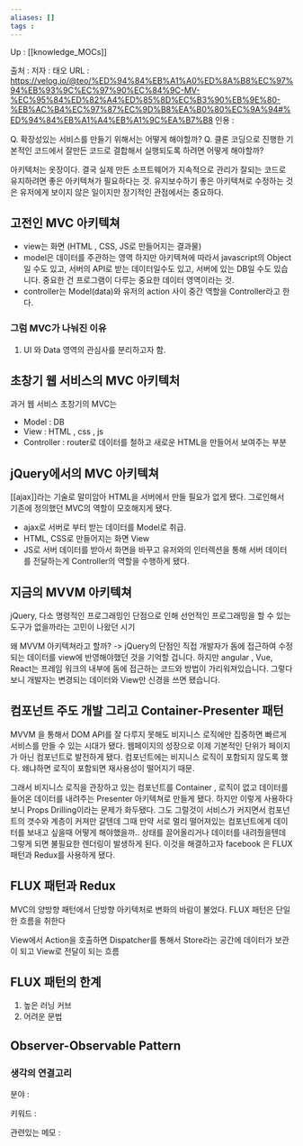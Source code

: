 ```yaml
---
aliases: []
tags : 
---
```

Up : [[knowledge_MOCs]]

출처 :
저자 : 태오
URL : https://velog.io/@teo/%ED%94%84%EB%A1%A0%ED%8A%B8%EC%97%94%EB%93%9C%EC%97%90%EC%84%9C-MV-%EC%95%84%ED%82%A4%ED%85%8D%EC%B3%90%EB%9E%80-%EB%AC%B4%EC%97%87%EC%9D%B8%EA%B0%80%EC%9A%94#%ED%94%84%EB%A1%A4%EB%A1%9C%EA%B7%B8
인용 : 




Q. 확장성있는 서비스를 만들기 위해서는 어떻게 해야할까? 
Q. 클론 코딩으로 진행한 기본적인 코드에서 잘만든 코드로 결합해서 실행되도록 하려면 어떻게 해야할까? 

아키텍처는 옷장이다. 
결국 실제 만든 소프트웨어가 지속적으로 관리가 잘되는 코드로 유지하려면 좋은 아키텍쳐가 필요하다는 것. 
유지보수하기 좋은 아키텍쳐로 수정하는 것은 유저에게 보이지 않은 일이지만 장기적인 관점에서는 중요하다. 


## 고전인 MVC 아키텍쳐 
- view는  화면 (HTML , CSS, JS로 만들어지는 결과물)
- model은 데이터를 주관하는 영역 하지만 아키텍쳐에 따라서 javascript의 Object일 수도 있고,  서버의 API로 받는 데이터일수도 있고,  서버에 있는 DB일 수도 있습니다.
중요한 건 프로그램이 다루는 중요한 데이터 영역이라는 것. 
- controller는 Model(data)와 유저의 action 사이 중간 역할을 Controller라고 한다. 

### 그럼 MVC가 나눠진 이유
1. UI 와 Data 영역의 관심사를 분리하고자 함.

## 초창기 웹 서비스의 MVC 아키텍처 
과거 웹 서비스 초창기의 MVC는 
- Model : DB
- View : HTML , css , js
- Controller : router로 데이터를 철하고 새로운 HTML을 만들어서 보여주는 부분


## jQuery에서의 MVC 아키텍쳐 
[[ajax]]라는 기술로 말미암아 HTML을 서버에서 만들 필요가 없게 됐다. 그로인해서 기존에 정의했던 MVC의 역할이 모호해지게 됐다.
- ajax로 서버로 부터 받는 데이터를 Model로 취급.
- HTML, CSS로 만들어지는 화면 View
- JS로 서버 데이터를 받아서 화면을 바꾸고 유저와의 인터렉션을 통해 서버 데이터를 전달하는게 Controller의 역할을 수행하게 됐다. 

## 지금의 MVVM 아키텍쳐 
jQuery, 다소 명령적인 프로그래밍인 단점으로 인해 선언적인 프로그래밍을 할 수 있는 도구가 없을까라는 고민이 나왔던 시기 

왜 MVVM 아키텍쳐라고 할까? 
-> jQuery의 단점인 직접 개발자가 돔에 접근하여 수정되는 데이터를 view에 반영해야했던 것을 기억할 겁니다. 하지만 angular , Vue, React는 프레임 워크의 내부에 돔에 접근하는 코드와 방법이 가리워져있습니다. 그렇다보니 개발자는 변경되는 데이터와 View만 신경을 쓰면 됐습니다. 

## 컴포넌트 주도 개발 그리고 Container-Presenter 패턴
MVVM 을 통해서 DOM API를 잘 다루지 못해도 비지니스 로직에만 집중하면 빠르게 서비스를 만들 수 있는 시대가 됐다. 웹페이지의 성장으로 이제 기본적인 단위가 페이지가 아닌 컴포넌트로 발전하게 됐다. 컴포넌트에는 비지니스 로직이 포함되지 않도록 했다. 왜냐하면 로직이 포함되면 재사용성이 떨어지기 때문. 

그래서 비지니스 로직을 관장하고 있는 컴포넌트를 Container , 로직이 없고 데이터를 들어온 데이터를 내려주는 Presenter 아키텍쳐로 만들게 됐다. 
하지만 이렇게 사용하다보니 Props Drilling이라는 문제가 화두됐다. 그도 그럴것이 서비스가 커지면서 컴포넌트의 갯수와 계층이 커져만 갈텐데 그때 만약 서로 멀리 떨어져있는 컴포넌트에게 데이터를 보내고 싶을때 어떻게 해야했을까.. 상태를 끌어올리거나 데이터를 내려줬을텐데 그렇게 되면 불필요한 렌더링이 발생하게 된다. 이것을 해결하고자 facebook
은 FLUX 패턴과 Redux를 사용하게 됐다.

## FLUX 패턴과 Redux
MVC의 양방향 패턴에서 단방향 아키텍처로 변화의 바람이 불었다. 
FLUX 패턴은 단일한 흐름을 취한다 

View에서 Action을 호출하면 Dispatcher를 통해서 Store라는 공간에 데이터가 보관이 되고 View로 전달이 되는 흐름

## FLUX 패턴의 한계 
1. 높은 러닝 커브
2. 어려운 문법


## Observer-Observable Pattern





### 생각의 연결고리
분야 :

키워드 :

관련있는 메모 :

